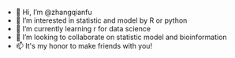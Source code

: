 - 👋 Hi, I’m @zhangqianfu
- 👀 I’m interested in statistic and model by R or python
- 🌱 I’m currently learning r for data science
- 💞️ I’m looking to collaborate on statistic model and bioinformation
- 📫 It's my honor to make friends with you! 

<!---
zhangqianfu/zhangqianfu is a ✨ special ✨ repository because its `README.md` (this file) appears on your GitHub profile.
You can click the Preview link to take a look at your changes.
--->
